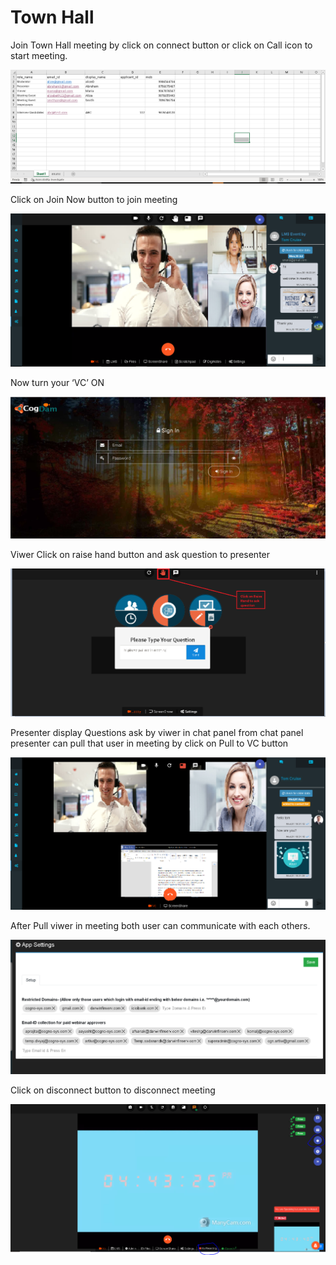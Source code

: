 # Town Hall

Join Town Hall meeting by click on connect button or click on Call icon to start meeting.

![](../../.gitbook/assets/image%20%28179%29.png)

Click on Join Now button to join meeting

![](../../.gitbook/assets/image%20%28173%29.png)

Now turn your ‘VC’ ON

![](../../.gitbook/assets/image%20%28106%29.png)

Viwer Click on raise hand button and ask question to presenter

![](../../.gitbook/assets/image%20%2814%29.png)

Presenter display Questions ask by viwer in chat panel from chat panel presenter can pull that user in meeting by click on Pull to VC button

![](../../.gitbook/assets/image%20%28176%29.png)

After Pull viwer in meeting both user can communicate with each others.

![](../../.gitbook/assets/image%20%28146%29.png)

Click on disconnect button to disconnect meeting

![](../../.gitbook/assets/image%20%28154%29.png)

